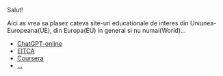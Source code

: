 Salut!

Aici as vrea sa plasez cateva site-uri educationale de interes din Uniunea-Europeana(UE), din Europa(EU) in general si nu numai(World)...

 - [ChatGPT-online](https://chatgpt.com/)
 - [EITCA](https://eitca.org/certifications/)
 - [Coursera](https://www.coursera.org/courses?query=artificial%20intelligence&skills=Business&utm_medium=sem&utm_source=gg&utm_campaign=b2c_emea_x_multi_ftcof_career-academy_cx_dr_bau_gg_pmax_gc_s2_en_m_hyb_23-12_x&campaignid=20882109092&adgroupid=&device=c&keyword=&matchtype=&network=x&devicemodel=&creativeid=&assetgroupid=6490048513&targetid=&extensionid=&placement=&gad_source=1&gclid=CjwKCAiAiaC-BhBEEiwAjY99qMc7FhKLE0DYKGpDCnYljOvBquTu5yzZ8lZh_6fjeseAxYUK73RpDBoCamQQAvD_BwE)
 - [...](https://ace.oracle.com/apex/ace/profile/fmirza253)
